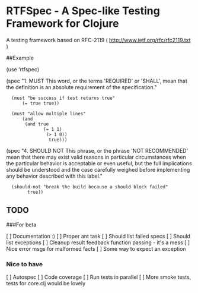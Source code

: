 # RTFSpec - A Spec-like Testing Framework for Clojure

A testing framework based on RFC-2119 ( http://www.ietf.org/rfc/rfc2119.txt )

##Example

(use 'rtfspec)

(spec "1. MUST 
       This word, or the terms 'REQUIRED' or 'SHALL', mean that the definition is 
       an absolute requirement of the specification."

      (must "be success if test returns true"
          (= true true))

      (must "allow multiple lines"
          (and
	       (and true
	       	      (= 1 1)
		      	   (> 1 0))
			        true)))
(spec "4. SHOULD NOT   This phrase, or the phrase 'NOT RECOMMENDED' mean that
       there may exist valid reasons in particular circumstances when the
       particular behavior is acceptable or even useful, but the full
       implications should be understood and the case carefully weighed
       before implementing any behavior described with this label."

      (should-not "break the build because a should block failed"
            true))				


## TODO



###For beta

[ ] Documentation :)
[ ] Proper ant task
[ ] Should list failed specs
[ ] Should list exceptions
[ ] Cleanup result feedback function passing - it's a mess
[ ] Nice error msgs for malformed facts
[ ] Some way to expect an exception

### Nice to have

[ ] Autospec
[ ] Code coverage
[ ] Run tests in parallel
[ ] More smoke tests, tests for core.clj would be lovely